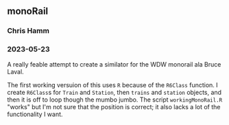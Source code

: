 ## monoRail

### Chris Hamm
### 2023-05-23

A really feable attempt to create a similator for the WDW monorail ala Bruce Laval. 

The first working versuion of this uses `R` because of the `R6Class` function. I create `R6Class`s for `Train` and `Station`, then `trains` and `station` objects, and then it is off to loop though the mumbo jumbo. The script `workingMonoRail.R` "works" but I'm not sure that the position is correct; it also lacks a lot of the functionality I want. 